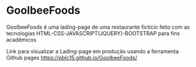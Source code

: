 # GoolbeeFoods
GoolbeeFoods é uma lading-page de uma restaurante fictício feito com as tecnologias HTML-CSS-JAVASCRIPT(JQUERY)-BOOTSTRAP para fins acadêmicos

Link para visualizar a Lading-page em produção usando a ferramenta Github pages
https://pblc15.github.io/GoolbeeFoods/
